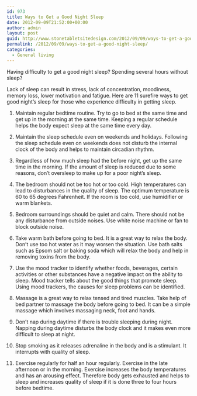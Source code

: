```yaml
---
id: 973
title: Ways to Get a Good Night Sleep
date: 2012-09-09T21:52:00+00:00
author: admin
layout: post
guid: http://www.stonetabletsitedesign.com/2012/09/09/ways-to-get-a-good-night-sleep/
permalink: /2012/09/09/ways-to-get-a-good-night-sleep/
categories:
  - General living
---
```

Having difficulty to get a good night sleep? Spending several hours without sleep?

Lack of sleep can result in stress, lack of concentration, moodiness, memory loss, lower motivation and fatigue. Here are 11 surefire ways to get good night’s sleep for those who experience difficulty in getting sleep.

1. Maintain regular bedtime routine. Try to go to bed at the same time and get up in the morning at the same time. Keeping a regular schedule helps the body expect sleep at the same time every day.

2. Maintain the sleep schedule even on weekends and holidays. Following the sleep schedule even on weekends does not disturb the internal clock of the body and helps to maintain circadian rhythm.

3. Regardless of how much sleep had the before night, get up the same time in the morning. If the amount of sleep is reduced due to some reasons, don’t oversleep to make up for a poor night’s sleep.

4. The bedroom should not be too hot or too cold. High temperatures can lead to disturbances in the quality of sleep. The optimum temperature is 60 to 65 degrees Fahrenheit. If the room is too cold, use humidifier or warm blankets.

5. Bedroom surroundings should be quiet and calm. There should not be any disturbance from outside noises. Use white noise machine or fan to block outside noise.

6. Take warm bath before going to bed. It is a great way to relax the body. Don’t use too hot water as it may worsen the situation. Use bath salts such as Epsom salt or baking soda which will relax the body and help in removing toxins from the body.

7. Use the mood tracker to identify whether foods, beverages, certain activities or other substances have a negative impact on the ability to sleep. Mood tracker tells about the good things that promote sleep. Using mood trackers, the causes for sleep problems can be identified.

8. Massage is a great way to relax tensed and tired muscles. Take help of bed partner to massage the body before going to bed. It can be a simple massage which involves massaging neck, foot and hands.

9. Don’t nap during daytime if there is trouble sleeping during night. Napping during daytime disturbs the body clock and it makes even more difficult to sleep at night.

10. Stop smoking as it releases adrenaline in the body and is a stimulant. It interrupts with quality of sleep.

11. Exercise regularly for half an hour regularly. Exercise in the late afternoon or in the morning. Exercise increases the body temperatures and has an arousing effect. Therefore body gets exhausted and helps to sleep and increases quality of sleep if it is done three to four hours before bedtime.